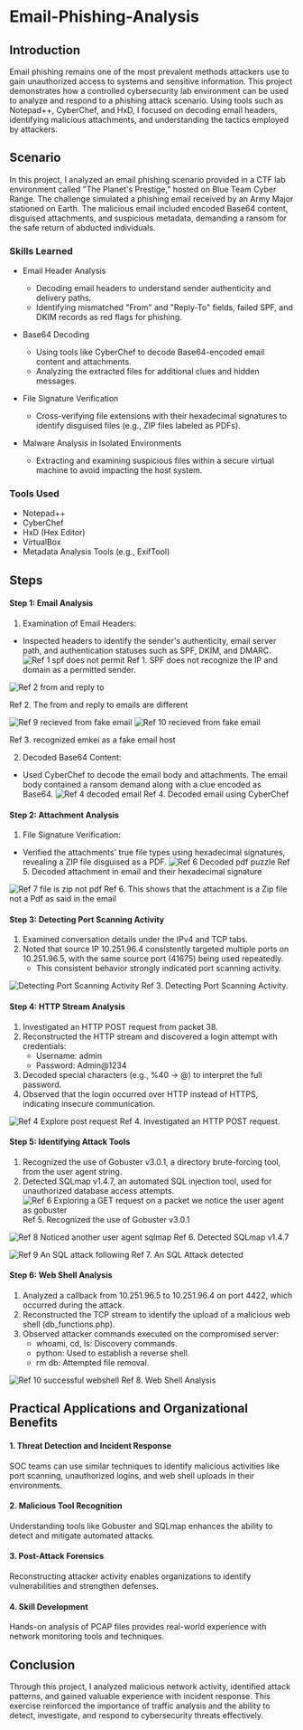 # Email-Phishing-Analysis

## Introduction

Email phishing remains one of the most prevalent methods attackers use to gain unauthorized access to systems and sensitive information. This project demonstrates how a controlled cybersecurity lab environment can be used to analyze and respond to a phishing attack scenario. Using tools such as Notepad++, CyberChef, and HxD, I focused on decoding email headers, identifying malicious attachments, and understanding the tactics employed by attackers.

## Scenario

In this project, I analyzed an email phishing scenario provided in a CTF lab environment called "The Planet's Prestige," hosted on Blue Team Cyber Range. The challenge simulated a phishing email received by an Army Major stationed on Earth. The malicious email included encoded Base64 content, disguised attachments, and suspicious metadata, demanding a ransom for the safe return of abducted individuals. 

### Skills Learned

- Email Header Analysis
  - Decoding email headers to understand sender authenticity and delivery paths.
  - Identifying mismatched "From" and "Reply-To" fields, failed SPF, and DKIM records as red flags for phishing.

- Base64 Decoding
  - Using tools like CyberChef to decode Base64-encoded email content and attachments.
  - Analyzing the extracted files for additional clues and hidden messages.

- File Signature Verification
  - Cross-verifying file extensions with their hexadecimal signatures to identify disguised files (e.g., ZIP files labeled as PDFs).

- Malware Analysis in Isolated Environments
  - Extracting and examining suspicious files within a secure virtual machine to avoid impacting the host system.

### Tools Used

- Notepad++
- CyberChef
- HxD (Hex Editor)
- VirtualBox
- Metadata Analysis Tools (e.g., ExifTool)

## Steps

#### Step 1: Email Analysis

1. Examination of Email Headers:
  - Inspected headers to identify the sender's authenticity, email server path, and authentication statuses such as SPF, DKIM, and DMARC.
![Ref 1  spf does not permit](https://github.com/user-attachments/assets/f196a4eb-aee9-4d93-aad8-80a6e6ecd668)
Ref 1. SPF does not recognize the IP and domain as a permitted sender.

![Ref 2  from and reply to](https://github.com/user-attachments/assets/ca5dd3e4-0130-4908-be14-df2c005b9954)

Ref 2. The from and reply to emails are different

![Ref 9  recieved from fake email](https://github.com/user-attachments/assets/94da17a5-cb89-4206-a6b0-bb1b76ca7ade)
![Ref 10  recieved from fake email](https://github.com/user-attachments/assets/52ecbfcb-ccb3-455c-a268-59d23e3f9ec7)

Ref 3. recognized emkei as a fake email host

2. Decoded Base64 Content:
  - Used CyberChef to decode the email body and attachments. The email body contained a ransom demand along with a clue encoded as Base64.
![Ref 4  decoded email](https://github.com/user-attachments/assets/e687e929-286e-4a2e-ba7b-dfaced4e91e9)
Ref 4. Decoded email using CyberChef

#### Step 2: Attachment Analysis

1. File Signature Verification:
  - Verified the attachments' true file types using hexadecimal signatures, revealing a ZIP file disguised as a PDF.
![Ref 6  Decoded pdf puzzle](https://github.com/user-attachments/assets/78690662-63af-4682-a11c-36aecbba8fb4)
Ref 5. Decoded attachment in email and their hexadecimal signature

![Ref 7  file is zip not pdf](https://github.com/user-attachments/assets/b44bcda4-400c-468e-8ca5-10ffb45b3e6d)
Ref 6. This shows that the attachment is a Zip file not a Pdf as said in the email


#### Step 3: Detecting Port Scanning Activity
1. Examined conversation details under the IPv4 and TCP tabs.
2. Noted that source IP 10.251.96.4 consistently targeted multiple ports on 10.251.96.5, with the same source port (41675) being used repeatedly.
    - This consistent behavior strongly indicated port scanning activity.

![Detecting Port Scanning Activity](https://github.com/user-attachments/assets/88084fba-6521-437b-8f31-3e0563a2795d)
Ref 3. Detecting Port Scanning Activity.


#### Step 4: HTTP Stream Analysis
1. Investigated an HTTP POST request from packet 38.
2. Reconstructed the HTTP stream and discovered a login attempt with credentials:
    - Username: admin
    - Password: Admin@1234
3. Decoded special characters (e.g., %40 → @) to interpret the full password.
4. Observed that the login occurred over HTTP instead of HTTPS, indicating insecure communication.

![Ref 4  Explore post request](https://github.com/user-attachments/assets/04fdd3a4-8485-4557-8e49-6ee4c9d6c294)
Ref 4. Investigated an HTTP POST request.


#### Step 5: Identifying Attack Tools
1. Recognized the use of Gobuster v3.0.1, a directory brute-forcing tool, from the user agent string.
2. Detected SQLmap v1.4.7, an automated SQL injection tool, used for unauthorized database access attempts.
![Ref 6  Exploring a GET request on a packet we notice the user agent as gobuster](https://github.com/user-attachments/assets/ce8aff31-5470-4e2e-8ebc-b3de869f1b03)
Ref 5. Recognized the use of Gobuster v3.0.1

![Ref 8  Noticed another user agent sqlmap](https://github.com/user-attachments/assets/4ded5263-eedb-4171-963f-d4777fd83110)
Ref 6. Detected SQLmap v1.4.7

![Ref 9  An SQL attack following](https://github.com/user-attachments/assets/83ad6804-cbce-4537-8911-24cadead71aa)
Ref 7. An SQL Attack detected

#### Step 6: Web Shell Analysis
1. Analyzed a callback from 10.251.96.5 to 10.251.96.4 on port 4422, which occurred during the attack.
2. Reconstructed the TCP stream to identify the upload of a malicious web shell (db_functions.php).
3. Observed attacker commands executed on the compromised server:
    - whoami, cd, ls: Discovery commands.
    - python: Used to establish a reverse shell.
    - rm db: Attempted file removal.

![Ref 10  successful webshell](https://github.com/user-attachments/assets/c931497d-2e18-46df-8af1-fd02e14ceed2)
Ref 8. Web Shell Analysis

## Practical Applications and Organizational Benefits

#### 1. Threat Detection and Incident Response
SOC teams can use similar techniques to identify malicious activities like port scanning, unauthorized logins, and web shell uploads in their environments.

#### 2. Malicious Tool Recognition
Understanding tools like Gobuster and SQLmap enhances the ability to detect and mitigate automated attacks.

#### 3. Post-Attack Forensics
Reconstructing attacker activity enables organizations to identify vulnerabilities and strengthen defenses.

#### 4. Skill Development
Hands-on analysis of PCAP files provides real-world experience with network monitoring tools and techniques.


## Conclusion 
Through this project, I analyzed malicious network activity, identified attack patterns, and gained valuable experience with incident response. This exercise reinforced the importance of traffic analysis and the ability to detect, investigate, and respond to cybersecurity threats effectively.
